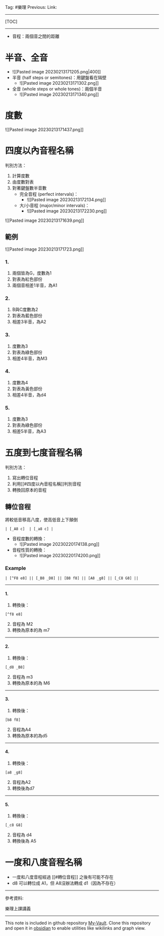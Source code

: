 Tag: #樂理 
Previous: 
Link: 

---

[TOC]

---

- 音程：兩個音之間的距離

# 半音、全音

- ![[Pasted image 20230213171205.png|400]]
- 半音 (half steps or semitones)：用鍵盤看在隔壁
	- ![[Pasted image 20230213171302.png]]
- 全音 (whole steps or whole tones)：兩個半音
	- ![[Pasted image 20230213171340.png]]

# 度數

![[Pasted image 20230213171437.png]]

# 四度以內音程名稱

判別方法：

1. 計算度數
2. 由度數對表
3. 對著鍵盤數半音數
	- 完全音程 (perfect intervals)：
		- ![[Pasted image 20230213172134.png]]
	- 大/小音程 (major/minor intervals)：
		- ![[Pasted image 20230213172230.png]]

![[Pasted image 20230213171639.png]]

## 範例

![[Pasted image 20230213171723.png]]

### 1.

1. 兩個皆為G，度數為1
2. 對表為紅色部份
3. 兩個音相差1半音，為A1

### 2.

1. B與C度數為2
2. 對表為藍色部份
3. 相差3半音，為A2

### 3.

1. 度數為3
2. 對表為綠色部份
3. 相差4半音，為M3

### 4. 

1. 度數為4
2. 對表為黃色部份
3. 相差4半音，為d4

### 5.

1. 度數為3
2. 對表為綠色部份
3. 相差5半音，為A3

# 五度到七度音程名稱

判別方法：

1. 寫出轉位音程
2. 利用[[#四度以內音程名稱]]判別音程
3. 轉換回原本的音程

## 轉位音程

將較低音移高八度，使高低音上下顛倒

```music-abc
| [_A8 c]  | [_a8 c] |
```

- 音程度數的轉換：
	- ![[Pasted image 20230220174138.png]]
- 音程性質的轉換：
	- ![[Pasted image 20230220174200.png]]

### Example

```music-abc
| [^F8 e8] || [_B8 _D8] || [B8 f8] || [A8 _g8] || [_C8 G8] ||
```

---

#### 1. 

1. 轉換後：

```music-abc
[^f8 e8]
```

2. 音程為 M2
3. 轉換為原本的為 m7

---

#### 2.

1. 轉換後：

```music-abc
[_d8 _B8]
```

2. 音程為 m3
3. 轉換為原本的為 M6

---

#### 3.

1. 轉換後：

```music-abc
[b8 f8]
```

2. 音程為A4
3. 轉換為原本的為d5

---

#### 4.

1. 轉換後：

```music-abc
[a8 _g8]
```

2. 音程為A2
3. 轉換後為d7

---

#### 5.

1. 轉換後：

```music-abc
[_c8 G8]
```
2. 音程為 d4
3. 轉換後為 A5

# 一度和八度音程名稱

- 一度和八度音程經過 [[#轉位音程]] 之後有可能不存在
- d8 可以轉位成 A1，但 A8沒辦法轉成 d1（因為不存在）

---

參考資料:

樂理上課講義

---

This note is included in github repository [My-Vault](https://github.com/LittleD3092/My-Vault.git). Clone this repository and open it in [obsidian](https://obsidian.md/) to enable utilities like wikilinks and graph view.